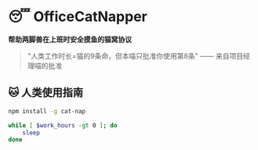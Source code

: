 # 😴 OfficeCatNapper 
**帮助两脚兽在上班时安全摸鱼的猫窝协议**  

> "人类工作时长=猫的9条命，但本喵只批准你使用第8条" —— 来自项目经理喵的批准

## 🐱 人类使用指南
```bash
npm install -g cat-nap

while [ $work_hours -gt 0 ]; do
    sleep
done
